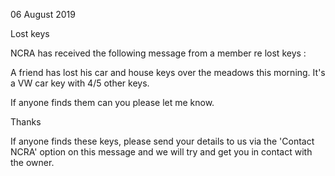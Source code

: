 06 August 2019

Lost keys

NCRA has received the following message from a member re lost keys :

A friend has lost his car and house keys over the meadows this morning. It's a VW car key with 4/5 other keys.

If anyone finds them can you please let me know.

Thanks

If anyone finds these keys, please send your details to us via the 'Contact NCRA' option on this message and we will try and get you in contact with the owner.
